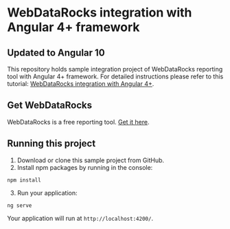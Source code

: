 # WebDataRocks integration with Angular 4+ framework

## **Updated to Angular 10**

This repository holds sample integration project of WebDataRocks reporting tool with Angular 4+ framework. For detailed instructions please refer to this tutorial: [WebDataRocks integration with Angular 4+](https://www.webdatarocks.com/doc/integration-with-angular/).

## Get WebDataRocks

WebDataRocks is a free reporting tool. [Get it here](https://www.webdatarocks.com/get-webdatarocks/).

## Running this project

1. Download or clone this sample project from GitHub.
2. Install npm packages by running in the console:
```
npm install
```
3. Run your application:
```
ng serve
```
Your application will run at `http://localhost:4200/`.
